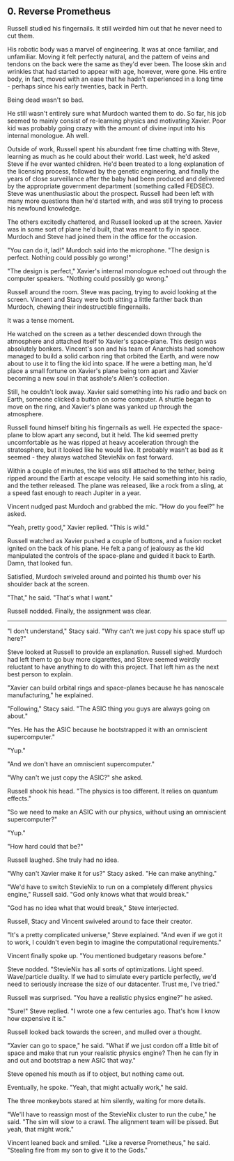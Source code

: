## 0. Reverse Prometheus

Russell studied his fingernails. It still weirded him out that he never need to cut them.

His robotic body was a marvel of engineering. It was at once familiar, and unfamiliar. Moving it felt perfectly natural, and the pattern of veins and tendons on the back were the same as they'd ever been. The loose skin and wrinkles that had started to appear with age, however, were gone. His entire body, in fact, moved with an ease that he hadn't experienced in a long time - perhaps since his early twenties, back in Perth.

Being dead wasn't so bad.

He still wasn't entirely sure what Murdoch wanted them to do. So far, his job seemed to mainly consist of re-learning physics and motivating Xavier. Poor kid was probably going crazy with the amount of divine input into his internal monologue. Ah well.

Outside of work, Russell spent his abundant free time chatting with Steve, learning as much as he could about their world. Last week, he'd asked Steve if he ever wanted children. He'd been treated to a long explanation of the licensing process, followed by the genetic engineering, and finally the years of close surveillance after the baby had been produced and delivered by the appropriate government department (something called FEDSEC). Steve was unenthusiastic about the prospect. Russell had been left with many more questions than he'd started with, and was still trying to process his newfound knowledge.

The others excitedly chattered, and Russell looked up at the screen. Xavier was in some sort of plane he'd built, that was meant to fly in space. Murdoch and Steve had joined them in the office for the occasion.

"You can do it, lad!" Murdoch said into the microphone. "The design is perfect. Nothing could possibly go wrong!"

"The design is perfect," Xavier's internal monologue echoed out through the computer speakers. "Nothing could possibly go wrong."

Russell around the room. Steve was pacing, trying to avoid looking at the screen. Vincent and Stacy were both sitting a little farther back than Murdoch, chewing their indestructible fingernails.

It was a tense moment.

He watched on the screen as a tether descended down through the atmosphere and attached itself to Xavier's space-plane. This design was absolutely bonkers. Vincent's son and his team of Anarchists had somehow managed to build a solid carbon ring that orbited the Earth, and were now about to use it to fling the kid into space. If he were a betting man, he'd place a small fortune on Xavier's plane being torn apart and Xavier becoming a new soul in that asshole's Allen's collection.

Still, he couldn't look away. Xavier said something into his radio and back on Earth, someone clicked a button on some computer. A shuttle began to move on the ring, and Xavier's plane was yanked up through the atmosphere.

Russell found himself biting his fingernails as well. He expected the space-plane to blow apart any second, but it held. The kid seemed pretty uncomfortable as he was ripped at heavy acceleration through the stratosphere, but it looked like he would live. It probably wasn't as bad as it seemed - they always watched StevieNix on fast forward.

Within a couple of minutes, the kid was still attached to the tether, being ripped around the Earth at escape velocity. He said something into his radio, and the tether released. The plane was released, like a rock from a sling, at a speed fast enough to reach Jupiter in a year.

Vincent nudged past Murdoch and grabbed the mic. "How do you feel?" he asked.

"Yeah, pretty good," Xavier replied. "This is wild."

Russell watched as Xavier pushed a couple of buttons, and a fusion rocket ignited on the back of his plane. He felt a pang of jealousy as the kid manipulated the controls of the space-plane and guided it back to Earth. Damn, that looked fun.

Satisfied, Murdoch swiveled around and pointed his thumb over his shoulder back at the screen.

"That," he said. "That's what I want."

Russell nodded. Finally, the assignment was clear.

---

"I don't understand," Stacy said. "Why can't we just copy his space stuff up here?"

Steve looked at Russell to provide an explanation. Russell sighed. Murdoch had left them to go buy more cigarettes, and Steve seemed weirdly reluctant to have anything to do with this project. That left him as the next best person to explain.

"Xavier can build orbital rings and space-planes because he has nanoscale manufacturing," he explained.

"Following," Stacy said. "The ASIC thing you guys are always going on about."

"Yes. He has the ASIC because he bootstrapped it with an omniscient supercomputer."

"Yup."

"And we don't have an omniscient supercomputer."

"Why can't we just copy the ASIC?" she asked.

Russell shook his head. "The physics is too different. It relies on quantum effects."

"So we need to make an ASIC with our physics, without using an omniscient supercomputer?"

"Yup."

"How hard could that be?"

Russell laughed. She truly had no idea.

"Why can't Xavier make it for us?" Stacy asked. "He can make anything."

"We'd have to switch StevieNix to run on a completely different physics engine," Russell said. "God only knows what that would break."

"God has no idea what that would break," Steve interjected.

Russell, Stacy and Vincent swiveled around to face their creator.

"It's a pretty complicated universe," Steve explained. "And even if we got it to work, I couldn't even begin to imagine the computational requirements."

Vincent finally spoke up. "You mentioned budgetary reasons before."

Steve nodded. "StevieNix has all sorts of optimizations. Light speed. Wave/particle duality. If we had to simulate every particle perfectly, we'd need to seriously increase the size of our datacenter. Trust me, I've tried."

Russell was surprised. "You have a realistic physics engine?" he asked.

"Sure!" Steve replied. "I wrote one a few centuries ago. That's how I know how expensive it is."

Russell looked back towards the screen, and mulled over a thought.

"Xavier can go to space," he said. "What if we just cordon off a little bit of space and make that run your realistic physics engine? Then he can fly in and out and bootstrap a new ASIC that way."

Steve opened his mouth as if to object, but nothing came out.

Eventually, he spoke. "Yeah, that might actually work," he said.

The three monkeybots stared at him silently, waiting for more details.

"We'll have to reassign most of the StevieNix cluster to run the cube," he said. "The sim will slow to a crawl. The alignment team will be pissed. But yeah, that might work."

Vincent leaned back and smiled. "Like a reverse Prometheus," he said. "Stealing fire from my son to give it to the Gods."
